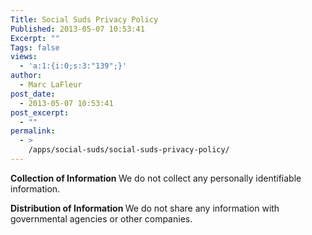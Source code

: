 ```yaml
---
Title: Social Suds Privacy Policy
Published: 2013-05-07 10:53:41
Excerpt: ""
Tags: false
views:
  - 'a:1:{i:0;s:3:"139";}'
author:
  - Marc LaFleur
post_date:
  - 2013-05-07 10:53:41
post_excerpt:
  - ""
permalink:
  - >
    /apps/social-suds/social-suds-privacy-policy/
---
```

<strong>Collection of Information
</strong>We do not collect any personally identifiable information.

<strong>Distribution of Information
</strong>We do not share any information with governmental agencies or other companies.